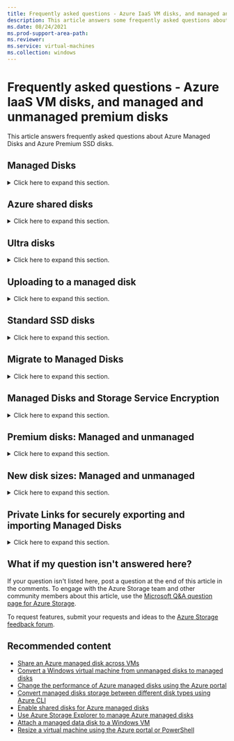 ```yaml
---
title: Frequently asked questions - Azure IaaS VM disks, and managed and unmanaged premium disks
description: This article answers some frequently asked questions about Azure Managed Disks and Azure Premium SSD disks.
ms.date: 08/24/2021
ms.prod-support-area-path: 
ms.reviewer: 
ms.service: virtual-machines
ms.collection: windows
---
```


# Frequently asked questions - Azure IaaS VM disks, and managed and unmanaged premium disks

This article answers frequently asked questions about Azure Managed Disks and Azure Premium SSD disks.

## Managed Disks
<details>
  <summary>Click here to expand this section.</summary>

**Q: What is Azure Managed Disks?**

**A:** Managed Disks is a feature that simplifies disk management for Azure IaaS VMs by handling storage account management for you.

For more information, see the [Managed Disks overview](/azure/virtual-machines/managed-disks-overview).

**Q: If I create a standard managed disk from an existing VHD that's 80 GB, how much will that cost me?**

**A:** A standard managed disk created from an 80-GB VHD is treated as the next available standard disk size, which is an S10 disk. You're charged according to the S10 disk pricing.

For more information, see the [pricing page](https://azure.microsoft.com/pricing/details/storage).

**Q: Are there any transaction costs for standard managed disks?**

**A:** Yes. You're charged for each transaction.

For more information, see the [pricing page](https://azure.microsoft.com/pricing/details/storage).

**Q: For a standard managed disk, will I be charged for the actual size of the data on the disk or for the provisioned capacity of the disk?**

**A:** You're charged based on the provisioned capacity of the disk.

For more information, see the [pricing page](https://azure.microsoft.com/pricing/details/storage).

**Q: How is pricing of premium managed disks different from unmanaged disks?**

**A:** The pricing of premium managed disks is the same as unmanaged premium disks.

**Q: Can I change the storage account type (Standard or Premium) of my managed disks?**

**A:** Yes. You can change the storage account type of your managed disks by using the Azure portal, PowerShell, or the Azure CLI.

**Q: Can I use a VHD file in an Azure storage account to create a managed disk with a different subscription?**

**A:** Yes. You can use a VHD file in an Azure storage account to create a managed disk with a different subscription.

**Q: Can I use a VHD file in an Azure storage account to create a managed disk in a different region?**

**A:** No. You can't use a VHD file in an Azure storage account to create a managed disk in a different region.

**Q: Are there any scale limitations for customers that use managed disks?**

**A:** Managed Disks eliminates the limits associated with storage accounts. However, the maximum limit is 50,000 managed disks per region and per disk type for a subscription.

**Q: Can VMs in an availability set consist of a combination of managed and unmanaged disks?**

**A:** No. The VMs in an availability set must use either all managed disks or all unmanaged disks. When you create an availability set, you can choose which type of disks you want to use.

**Q: Is Managed Disks the default option in the Azure portal?**

**A:** Yes. Managed Disks is the default option in the Azure portal.

**Q: Can I create an empty managed disk?**

**A:** Yes. You can create an empty disk. A managed disk can be created independently of a VM, for example, without attaching it to a VM.

**Q: What is the supported fault domain count for an availability set that uses Managed Disks?**

**A:** Depending on the region where the availability set that uses Managed Disks is located, the supported fault domain count is 2 or 3.

**Q: How is the standard storage account for diagnostics set up?**

**A:** You set up a private storage account for VM diagnostics.

**Q: What kind of Azure role-based access control support is available for Managed Disks?**

**A:** Managed Disks supports three key default roles:

- Owner: Can manage everything, including access
- Contributor: Can manage everything except access
- Reader: Can view everything, but can't make changes

**Q: Is there a way that I can copy or export a managed disk to a private storage account?**

**A:** You can generate a read-only shared access signature (SAS) URI for the managed disk and use it to copy the contents to a private storage account or on-premises storage. You can use the SAS URI using the Azure portal, Azure PowerShell, the Azure CLI, or [AzCopy](/azure/storage/common/storage-use-azcopy-v10)

**Q: Can I create a copy of my managed disk?**

**A:** Customers can take a snapshot of their managed disks and then use the snapshot to create another managed disk.

**Q: Are unmanaged disks still supported?**

**A:** Yes, both unmanaged and managed disks are supported. We recommend that you use managed disks for new workloads and migrate your current workloads to managed disks.

**Q: Can I co-locate unmanaged and managed disks on the same VM?**

**A:** No. You can't co-locate unmanaged and managed disks on the same VM.

**Q: If I create a 128-GB disk and then increase the size to 130 gibibytes (GiB), will I be charged for the next disk size (256 GiB)?**

**A:** Yes. You'll be charged for the next disk size (256 GiB).

**Q: Can I create locally redundant storage, geo-redundant storage, and zone-redundant storage managed disks?**

**A:** Azure Managed Disks currently supports only locally redundant storage managed disks.

**Q: Can I shrink or downsize my managed disks?**

**A:** No. This feature isn't supported currently.

**Q: Can I break a lease on my disk?**

**A:** No. This isn't supported currently as a lease is present to prevent accidental deletion when the disk is being used.

**Q: Can I change the computer name property when a specialized (not created by using the System Preparation tool or generalized) operating system disk is used to provision a VM?**

**A:** No. You can't update the computer name property. The new VM inherits it from the parent VM, which was used to create the operating system disk.

**Q: Where can I find sample Azure Resource Manager templates to create VMs with managed disks?

**A:** You can find them here:

- [List of templates using Managed Disks](https://github.com/Azure/azure-quickstart-templates/)
- [MDPP on GitHub](https://github.com/chagarw/MDPP)

**Q: When creating a disk from a blob, is there any continually existing relationship with that source blob?**

**A:** No, when the new disk is created it is a full standalone copy of that blob at that time and there is no connection between the two. If you like, once you've created the disk, the source blob may be deleted without affecting the newly created disk in any way.

**Q: Can I rename a managed or unmanaged disk after it has been created?**

**A:** For managed disks you can't rename them. However, you may rename an unmanaged disk as long as it's not currently attached to a VHD or VM.

**Q: Can I use GPT partitioning on an Azure Disk?**

**A:** Generation 1 images can only use GPT partitioning on data disks, not OS disks. OS disks must use the MBR partition style.

[Generation 2 images](/azure/virtual-machines/generation-2) can use GPT partitioning on the OS disk as well as the data disks.

**Q: What disk types support snapshots?**

**A:** Premium SSD, standard SSD, and standard HDD support snapshots. For these three disk types, snapshots are supported for all disk sizes (including disks up to 32 TiB in size). Ultra disks do not support snapshots.

**Q: What are Azure disk reservations?**

**A:** Disk reservation is the option to purchase one year of disk storage in advance, reducing your total cost. For details regarding Azure disk reservations, see our article on the subject: [Understand how your reservation discount is applied to Azure Disk](/azure/cost-management-billing/reservations/understand-disk-reservations).

**Q: What options does Azure disk reservation offer?**

**A:** Azure disk reservation provides the option to purchase Premium SSDs in the specified SKUs from P30 (1 TiB) up to P80 (32 TiB) for a one-year term. There is no limitation on the minimum amount of disks necessary to purchase a disk reservation. Additionally, you can choose to pay with a single, upfront payment or monthly payments. There is no additional transactional cost applied for Premium SSD Managed Disks.

Reservations are made in the form of disks, not capacity. In other words, when you reserve a P80 (32 TiB) disk, you get a single P80 disk, you can't then divide that specific reservation up into two smaller P70 (16 TiB) disks. You can, of course, reserve as many or as few disks as you like, including two separate P70 (16 TiB) disks.

**Q: How is Azure disk reservation applied?**

**A:** Disks reservation follows a model like reserved virtual machine (VM) instances. The difference being that a disk reservation can't be applied to different SKUs, while a VM instance can. See [Save costs with Azure Reserved VM Instances](/azure/virtual-machines/prepay-reserved-vm-instances) for more information on VM instances.

**Q: Can I use my data storage purchased through Azure disks reservation across multiple regions?**

**A:** Azure disks reservation are purchased for a specific region and SKU (like P30 in East US 2), and therefore can't be used outside these constructs. You can always purchase an additional Azure Disks Reservation for your disk storage needs in other regions or SKUs.

**Q: What happens when my Azure disks reservation expires?**

**A:** You'll receive email notifications 30 days prior to expiration and again on the expiration date. Once the reservation expires, deployed disks will continue to run and will be billed with the latest [pay-as-you-go rates](https://azure.microsoft.com/pricing/details/managed-disks/).

**Q: Do Standard SSD Disks support "single instance VM SLA"?**

**A:** Yes, all disk types support single instance VM SLA.
</details>

## Azure shared disks
<details>
  <summary>Click here to expand this section.</summary>

**Q: Is the shared disks feature supported for unmanaged disks or page blobs?**

**A:** No, it is only supported for ultra disks and premium SSD managed disks.

**Q: What regions support shared disks?**

**A:** For regional information, see our [conceptual article](/azure/virtual-machines/disks-shared).

**Q: Can shared disks be used as an OS disk?**

**A:** No, shared disks are only supported for data disks.

**Q: What disk sizes support shared disks?**

**A:** For supported sizes, see our [conceptual article](/azure/virtual-machines/disks-shared).

**Q: If I have an existing disk, can I enable shared disks on it?**

**A:** All managed disks created with API version 2019-07-01 or higher can enable shared disks. To do this, you need to unmount the disk from all VMs that it is attached to. Next, edit the maxShares property on the disk.

**Q: If I no longer want to use a disk in shared mode, how do I disable it?**

**A:** Unmount the disk from all VMs that it is attached to. Then edit the maxShare property on the disk to 1.

**Q: Can I resize a shared disk?**

**A:** Yes. You can resize a shared disk.

**Q: Can I enable write accelerator on a disk that also has shared disks enabled?**

**A:** No. You can't enable write accelerator on a disk that also has shared disks enabled.

**Q: Can I enable host caching for a disk that has shared disk enabled?**

**A:** The only supported host caching option is None.
</details>

## Ultra disks
<details>
  <summary>Click here to expand this section.</summary>

**Q: What should I set my ultra disk throughput to?**

**A:** If you're unsure what to set your disk throughput to, we recommend you start by assuming an IO size of 16 KiB and adjust the performance from there as you monitor your application. The formula is: Throughput in MBps = # of IOPS * 16 / 1000.

**Q: I configured my disk to 40000 IOPS but I'm only seeing 12800 IOPS, why am I not seeing the performance of the disk?**

**A:** In addition to the disk throttle, there is an IO throttle that gets imposed at the VM level. Ensure that the VM size you're using can support the levels that are configured on your disks. For details regarding IO limits imposed by your VM, see [Sizes for virtual machines in Azure](/azure/virtual-machines/sizes).

**Q: Can I use caching levels with an ultra disk?**

**A:** No, ultra disks do not support the different caching methods that are supported on other disk types. Set the disk caching to None.

**Q: Can I attach an ultra disk to my existing VM?**

**A:** Maybe, your VM has to be in a region and availability zone pair that supports Ultra disks. See [getting started with ultra disks](/azure/virtual-machines/disks-enable-ultra-ssd) for details.

**Q: Can I use an ultra disk as the OS disk for my VM?**

**A:** No, ultra Disks are only supported as data disks and are only supported as 4K native disks.

**Q: Can I convert an existing disk to an ultra disk?**

**A:** No, but you can migrate the data from an existing disk to an ultra disk. To migrate an existing disk to an ultra Disk, attach both disks to the same VM, and copy the disk's data from one disk to the other or leverage a 3rd party solution for data migration.

**Q: Can I create snapshots for ultra disks?**

**A:** No, snapshots aren't yet available.

**Q: Is Azure Backup available for ultra disks?**

**A:** No, Azure Backup support isn't yet available.

**Q: Can I attach an ultra disk to a VM running in an availability set?**

**A:** No, this isn't yet supported.

**Q: Can I enable Azure Site Recovery for VMs using ultra disks?**

**A:** No, Azure Site Recovery isn't yet supported for ultra disks.
</details>

## Uploading to a managed disk
<details>
  <summary>Click here to expand this section.</summary>

**Q: Can I upload data to an existing managed disk?**

**A:** No, upload can only be used during the creation of a new empty disk with the ReadyToUpload state.

**Q: How do I upload to a managed disk?**

**A:** Create a managed disk with the [createOption](/rest/api/compute/disks/createorupdate#diskcreateoption) property of [creationData](/rest/api/compute/disks/createorupdate#creationdata) set to "Upload", then you can upload data to it.

**Q: Can I attach a disk to a VM while it is in an upload state?**

**A:** No. You can't attach a disk to a VM while it is in an upload state.

**Q: Can I take a snapshot of a manged disk in an upload state?**

**A:** No. You can't take a snapshot of a manged disk in an upload state.
</details>

## Standard SSD disks
<details>
  <summary>Click here to expand this section.</summary>

**Q: What are Azure Standard SSD disks?**

**A:** Standard SSD disks are standard disks backed by solid-state media, optimized as cost effective storage for workloads that need consistent performance at lower IOPS levels.

**Q: What are the regions currently supported for Standard SSD disks?**

**A:** All Azure regions now support Standard SSD disks.

**Q: Is Azure Backup available when using Standard SSDs?**

**A:** Yes, Azure Backup is now available.

**Q: What is the benefit of using Standard SSD disks instead of HDD?**

**A:** Standard SSD disks deliver better latency, consistency, availability, and reliability compared to HDD disks. Application workloads run a lot more smoothly on Standard SSD because of that. Note, Premium SSD disks are the recommended solution for most IO-intensive production workloads.

**Q: Can I use Standard SSDs as Unmanaged Disks?**

**A:** No, Standard SSDs disks are only available as Managed Disks.
</details>

## Migrate to Managed Disks
<details>
  <summary>Click here to expand this section.</summary>

**Q: Is there any impact of migration on the Managed Disks performance?**

**A:** Migration involves movement of the Disk from one Storage location to another. This is orchestrated via background copy of data, which can take several hours to complete, typically less than 24 Hrs depending on the amount of data in the disks. During that time your application can experience higher than usual read latency as some reads can get redirected to the original location, and can take longer to complete. There is no impact on write latency during this period.

**Q: What changes are required in a pre-existing Azure Backup service configuration prior/after migration to Managed Disks?**

**A:** No changes are required.

**Q: Will my VM backups created via Azure Backup service before the migration continue to work?**

**A:** Yes, backups work seamlessly.

**Q: What changes are required in a pre-existing Azure Disks Encryption configuration prior/after migration to Managed Disks?**

**A:** No changes are required.

**Q: Is automated migration of an existing virtual machine scale set from unmanaged disks to Managed Disks supported?**

**A:** No. You can create a new scale set with Managed Disks using the image from your old scale set with unmanaged disks.

**Q: Can I create a Managed Disk from a page blob snapshot taken before migrating to Managed Disks?**

**A:** No. You can export a page blob snapshot as a page blob and then create a Managed Disk from the exported page blob.

**Q: Can I fail over my on-premises machines protected by Azure Site Recovery to a VM with Managed Disks?**

**A:** Yes, you can choose to failover to a VM with Managed Disks.

**Q: Is there any impact of migration on Azure VMs protected by Azure Site Recovery via Azure to Azure replication?**

**A:** No. Azure Site Recovery Azure to Azure protection for VMs with Managed Disks is available.

**Q: Can I migrate VMs with unmanaged disks that are located on storage accounts that are or were previously encrypted to managed disks?**

**A:** Yes. You can migrate VMs with unmanaged disks that are located on storage accounts that are or were previously encrypted to managed disks.
</details>

## Managed Disks and Storage Service Encryption
<details>
  <summary>Click here to expand this section.</summary>

**Q: Is Server-side Encryption enabled by default when I create a managed disk?**

**A:** Yes. Managed Disks are encrypted with server-side encryption with platform managed keys.

**Q: Is the boot volume encrypted by default on a managed disk?**

**A:** Yes. By default, all managed disks are encrypted, including the OS disk.

**Q: Who manages the encryption keys?**

**A:** Platform managed keys are managed by Microsoft. You can also use and manage your own keys stored in Azure Key Vault.

**Q: Can I disable Server-side Encryption for my managed disks?**

**A:** No. You can't disable Server-side Encryption for my managed disks.

**Q: Is Server-side Encryption only available in specific regions?**

**A:** No. Server-side Encryption with both platform and customer managed keys are available in all the regions where Managed Disks are available.

**Q: Does Azure Site Recovery support server-side encryption with customer-managed key for on-premises to Azure and Azure to Azure disaster recovery scenarios?**

**A:** Yes. Azure Site Recovery supports server-side encryption with customer-managed key for on-premises to Azure and Azure to Azure disaster recovery scenarios.

**Q: Can I backup Managed Disks encrypted with server-side encryption with customer-managed key using Azure Backup service?**

**A:** Yes. You can backup Managed Disks encrypted with server-side encryption with customer-managed key using Azure Backup service.

**Q: Are managed snapshots and images encrypted?**

**A:** Yes. All managed snapshots and images are automatically encrypted.

**Q: Can I convert VMs with unmanaged disks that are located on storage accounts that are or were previously encrypted to managed disks?**

**A:** Yes, you can convert VMs with unmanaged disks that are located on storage accounts that are or were previously encrypted to managed disks.

**Q: Will an exported VHD from a managed disk or a snapshot also be encrypted?**

**A:** No. But if you export a VHD to an encrypted storage account from an encrypted managed disk or snapshot, then it's encrypted.
</details>

## Premium disks: Managed and unmanaged
<details>
  <summary>Click here to expand this section.</summary>

**Q: If a VM uses a size series that supports Premium SSD disks, such as a DSv2, can I attach both premium and standard data disks?**

**A:** Yes.

**Q: Can I attach both premium and standard data disks to a size series that doesn't support Premium SSD disks, such as D, Dv2, G, or F series?**

**A:** No. You can attach only standard data disks to VMs that don't use a size series that supports Premium SSD disks.

**Q: If I create a premium data disk from an existing VHD that was 80 GB, how much will that cost?**

**A:** A premium data disk created from an 80-GB VHD is treated as the next-available premium disk size, which is a P10 disk. You're charged according to the P10 disk pricing.

**Q: Are there transaction costs to use Premium SSD disks?**

**A:** There is a fixed cost for each disk size, which comes provisioned with specific limits on IOPS and throughput. The other costs are outbound bandwidth and snapshot capacity, if applicable.

For more information, see the [pricing page](https://azure.microsoft.com/pricing/details/storage).

**Q: What are the limits for IOPS and throughput that I can get from the disk cache?**

**A:** The combined limits for cache and local SSD for a DS series are 4,000 IOPS per core and 33 MiB per second per core. The GS series offers 5,000 IOPS per core and 50 MiB per second per core.

**Q: Is the local SSD supported for a Managed Disks VM?**

**A:** The local SSD is temporary storage that is included with a Managed Disks VM. There is no extra cost for this temporary storage. We recommend that you do not use this local SSD to store your application data because it isn't persisted in Azure Blob storage.

**Q: Are there any repercussions for the use of TRIM on premium disks?**

**A:** There is no downside to the use of TRIM on Azure disks on either premium or standard disks.
</details>

## New disk sizes: Managed and unmanaged
<details>
  <summary>Click here to expand this section.</summary>

**Q: What regions support bursting capability for applicable premium SSD disk size?**

**A:** Credit-based bursting is currently supported in all regions in Azure Public Cloud, sovereign clouds aren't currently supported.

On-demand bursting is only available in West Central US.

**Q: Are P1/P2/P3 disk sizes supported for unmanaged disks or page blobs?**

**A:** No, it is only supported on premium SSD managed disks.

**Q: Are E1/E2/E3 disk sizes supported for unmanaged disks or page blobs?**

**A:** No, standard SSD managed disks of any size can't be used with unmanaged disks or page blobs.

**Q: What is the largest Managed disk size supported for operating system and data disks on Gen1 VMs?**

**A:** The partition type that Azure supports for Gen1 operating system disks is the master boot record (MBR). Although Gen1 OS disks only support MBR the data disks support GPT. While you can allocate up to a 4 TiB OS disk, the MBR partition type can only use up to 2 TiB of this disk space for the operating system. Azure supports up to 32 TiB for managed data disks.

**Q: What is the largest Managed disk size supported for operating system and data disks on Gen2 VMs?**

**A:** The partition type that Azure supports for Gen2 operating system disks is GUID Partition Table (GPT). Gen2 VMs support up to a 4 TiB OS disk. Azure supports up to 32 TiB for managed data disks.

**Q: What is the largest Unmanaged Disk size supported for operating system and data disks?**

**A:** The partition type that Azure supports for an operating system disk using unmanaged disks is the master boot record (MBR). While you can allocate up to a 4 TiB OS disk, the MBR partition type can only use up to 2 TiB of this disk space for the operating system. Azure supports up to 4 TiB for Unmanaged data disks.

**Q: What is the largest page blob size that's supported?**

**A:** The largest page blob size that Azure supports is 8 TiB (8,191 GiB). The maximum page blob size when attached to a VM as data or operating system disks is 4 TiB (4,095 GiB).

**Q: Do I need to use a new version of Azure tools to create, attach, resize, and upload disks larger than 1 TiB?**

**A:** You don't need to upgrade your existing Azure tools to create, attach, or resize disks larger than 1 TiB. To upload your VHD file from on-premises directly to Azure as a page blob or unmanaged disk, you need to use the latest tool sets listed below. We only support VHD uploads of up to 8 TiB.

|Azure tools|Supported versions|
|--|--|
|Azure PowerShell|Version number 4.1.0: June 2017 release or later|
|Azure CLI v1|Version number 0.10.13: May 2017 release or later|
|Azure CLI v2|Version number 2.0.12: July 2017 release or later|
|AzCopy|Version number 6.1.0: June 2017 release or later|

**Q: Are P4 and P6 disk sizes supported for unmanaged disks or page blobs?**

**A:** P4 (32 GiB) and P6 (64 GiB) disk sizes aren't supported as the default disk tiers for unmanaged disks and page blobs. You need to explicitly [set the Blob Tier](/rest/api/storageservices/set-blob-tier) to P4 and P6 to have your disk mapped to these tiers. If you deploy a unmanaged disk or page blob with the disk size or content length less than 32 GiB or between 32 GiB to 64 GiB without setting the Blob Tier, you'll continue to land on P10 with 500 IOPS and 100 MiB/s and the mapped pricing tier.

**Q: If my existing premium managed disk less than 64 GiB was created before the small disk was enabled (around June 15, 2017), how is it billed?**

**A:** Existing small premium disks less than 64 GiB continue to be billed according to the P10 pricing tier.

**Q: How can I switch the disk tier of small premium disks less than 64 GiB from P10 to P4 or P6?**

**A:** You can take a snapshot of your small disks and then create a disk to automatically switch the pricing tier to P4 or P6 based on the provisioned size.

**Q: Can I resize existing Managed Disks from sizes fewer than 4 tebibytes (TiB) to new newly introduced disk sizes up to 32 TiB?**

**A:** Yes, you can resize existing Managed Disks from sizes fewer than 4 tebibytes (TiB) to new newly introduced disk sizes up to 32 TiB.

**Q: What are the largest disk sizes supported by Azure Backup and Azure Site Recovery service?**

**A:** The largest disk size supported by Azure Backup is 32 TiB (4 TiB for encrypted disks). The largest disk size supported by Azure Site Recovery is 8 TiB. Support for the larger disks up to 32 TiB isn't yet available in Azure Site Recovery.

**Q: What are the recommended VM sizes for larger disk sizes (>4 TiB) for Standard SSD and Standard HDD disks to achieve optimized disk IOPS and Bandwidth?**

**A:** To achieve the disk throughput of Standard SSD and Standard HDD large disk sizes (>4 TiB) beyond 500 IOPS and 60 MiB/s, we recommend you deploy a new VM from one of the following VM sizes to optimize your performance: B-series, DSv2-series, Dsv3-Series, ESv3-Series, Fs-series, Fsv2-series, M-series, GS-series, NCv2-series, NCv3-series, or Ls-series VMs. Attaching large disks to existing VMs or VMs that aren't using the recommended sizes above may experience lower performance.

**Q: How can I upgrade my disks (>4 TiB) which were deployed during the larger disk sizes preview in order to get the higher IOPS & bandwidth at GA?**

**A:** You can either stop and start the VM that the disk is attached to or, detach and re-attach your disk. The performance targets of larger disk sizes have been increased for both premium SSDs and standard SSDs at GA.

**Q: What regions are the managed disk sizes of 8 TiB, 16 TiB, and 32 TiB supported in?**

**A:** The 8 TiB, 16 TiB, and 32 TiB disk SKUs are supported in all regions under global Azure, Microsoft Azure Government, and Azure China 21Vianet.

**Q: Do we support enabling Host Caching on all disk sizes?**

**A:** Host Caching (ReadOnly and Read/Write) is supported on disk sizes less than 4 TiB. This means any disk that is provisioned up to 4095 GiB can take advantage of Host Caching. Host caching isn't supported for disk sizes more than or equal to 4096 GiB. For example, a P50 premium disk provisioned at 4095 GiB can take advantage of Host caching and a P50 disk provisioned at 4096 GiB can't take advantage of Host Caching. We recommend leveraging caching for smaller disk sizes where you can expect to observe better performance boost with data cached to the VM.
</details>

## Private Links for securely exporting and importing Managed Disks
<details>
  <summary>Click here to expand this section.</summary>

**Q: What is the benefit of using Private Links for exporting and importing Managed Disks?**

**A:** You can leverage Private Links for restricting the export and import to Managed Disks only from your Azure virtual network.

**Q: What can I ensure that a disk can be exported or imported only via Private Links?**

**A:** You must set the DiskAccessId property to an instance of a disk access object and also set the NetworkAccessPolicy property to AllowPrivate.

**Q: Can I link multiple virtual networks to the same disk access object?**

**A:** No. Currently, you can link a disk access object to only one virtual network.

**Q: Can I link a virtual network to a disk access object in another subscription?**

**A:** No. Currently, you can link a disk access object to a virtual network in the same subscription.

**Q: Can I link a virtual network to a disk access object in another subscription?**

**A:** No. Currently, you can link a disk access object to a virtual network in the same subscription.

**Q: How many exports or imports using the same disk access object can happen at the same time?**

**A:** You can have five exports or imports.

**Q: Can I use a SAS URI of a disk/snapshot to download the underlying VHD of a VM in the same subnet as the subnet of the private endpoint associated with the disk?**

**A:** Yes. You can use a SAS URI of a disk/snapshot, to download the underlying VHD of a VM in the same subnet as the subnet of the private endpoint, associated with the disk.

**Q: Can I use a SAS URI of a disk/snapshot to download the underlying VHD of a VM not in the same subnet as the subnet of the private endpoint not associated with the disk?**

**A:** No. You can't use a SAS URI of a disk/snapshot, to download the underlying VHD of a VM not in the same subnet as the subnet of the private endpoint, not associated with the disk
</details>

## What if my question isn't answered here?

If your question isn't listed here, post a question at the end of this article in the comments. To engage with the Azure Storage team and other community members about this article, use the [Microsoft Q&A question page for Azure Storage](/answers/products/azure).

To request features, submit your requests and ideas to the [Azure Storage feedback forum](https://feedback.azure.com/forums/217298-storage).

## Recommended content

- [Share an Azure managed disk across VMs](/azure/virtual-machines/disks-shared)
- [Convert a Windows virtual machine from unmanaged disks to managed disks](/azure/virtual-machines/windows/convert-unmanaged-to-managed-disks)
- [Change the performance of Azure managed disks using the Azure portal](/azure/virtual-machines/disks-performance-tiers-portal)
- [Convert managed disks storage between different disk types using Azure CLI](/azure/virtual-machines/linux/convert-disk-storage)
- [Enable shared disks for Azure managed disks](/azure/virtual-machines/disks-shared-enable)
- [Use Azure Storage Explorer to manage Azure managed disks](/azure/virtual-machines/disks-use-storage-explorer-managed-disks)
- [Attach a managed data disk to a Windows VM](/azure/virtual-machines/windows/attach-managed-disk-portal)
- [Resize a virtual machine using the Azure portal or PowerShell](/azure/virtual-machines/windows/resize-vm)








